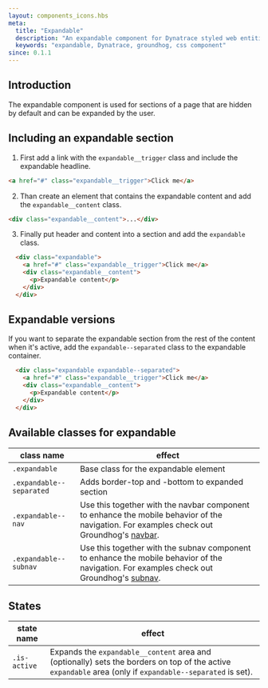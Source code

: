 ```yaml
---
layout: components_icons.hbs
meta:
  title: "Expandable"
  description: "An expandable component for Dynatrace styled web entities with css and markup examples."
  keywords: "expandable, Dynatrace, groundhog, css component"
since: 0.1.1
---
```


## Introduction

The expandable component is used for sections of a page that are hidden by default and can be expanded by the user.

## Including an expandable section

1. First add a link with the `expandable__trigger` class and include the expandable headline.
```html
<a href="#" class="expandable__trigger">Click me</a>
```

2. Than create an element that contains the expandable content and add the `expandable__content` class.
```html
<div class="expandable__content">...</div>
```

3. Finally put header and content into a section and add the `expandable` class.
```html
  <div class="expandable">
    <a href="#" class="expandable__trigger">Click me</a>
    <div class="expandable__content">
      <p>Expandable content</p>
    </div>
  </div>
```

## Expandable versions

If you want to separate the expandable section from the rest of the content when it's active, add the `expandable--separated` class to the expandable container.
```html
  <div class="expandable expandable--separated">
    <a href="#" class="expandable__trigger">Click me</a>
    <div class="expandable__content">
      <p>Expandable content</p>
    </div>
  </div>
```

## Available classes for expandable

| class name | effect |
|------------|--------|
| `.expandable` | Base class for the expandable element |
| `.expandable--separated` | Adds border-top and -bottom to expanded section |
| `.expandable--nav` | Use this together with the navbar component to enhance the mobile behavior of the navigation. For examples check out Groundhog's [navbar](/doc/components/navbar/). |
| `.expandable--subnav` | Use this together with the subnav component to enhance the mobile behavior of the navigation. For examples check out Groundhog's [subnav](/doc/components/subnav/). |

## States

| state name | effect |
|------------|--------|
| `.is-active` | Expands the `expandable__content` area and (optionally) sets the borders on top of the active `expandable` area (only if `expandable--separated` is set). |
